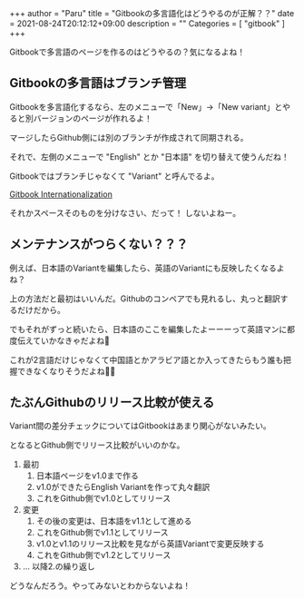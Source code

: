 +++
author = "Paru"
title = "Gitbookの多言語化はどうやるのが正解？？"
date = 2021-08-24T20:12:12+09:00
description = ""
Categories = [ "gitbook" ]
+++

Gitbookで多言語のページを作るのはどうやるの？気になるよね！

<!--more-->

## Gitbookの多言語はブランチ管理

Gitbookを多言語化するなら、左のメニューで「New」→「New variant」とやると別バージョンのページが作れるよ！

マージしたらGithub側には別のブランチが作成されて同期される。

それで、左側のメニューで "English" とか "日本語" を切り替えて使うんだね！

Gitbookではブランチじゃなくて "Variant" と呼んでるよ。

[Gitbook Internationalization](https://docs.gitbook.com/features/internationalization)

それかスペースそのものを分けなさい、だって！ しないよねー。


## メンテナンスがつらくない？？？

例えば、日本語のVariantを編集したら、英語のVariantにも反映したくなるよね？

上の方法だと最初はいいんだ。Githubのコンペアでも見れるし、丸っと翻訳するだけだから。

でもそれがずっと続いたら、日本語のここを編集したよーーーって英語マンに都度伝えていかなきゃだよね🤔

これが2言語だけじゃなくて中国語とかアラビア語とか入ってきたらもう誰も把握できなくなりそうだよね🤔🤔


## たぶんGithubのリリース比較が使える

Variant間の差分チェックについてはGitbookはあまり関心がないみたい。

となるとGithub側でリリース比較がいいのかな。

1. 最初
    1. 日本語ページをv1.0まで作る
    2. v1.0ができたらEnglish Variantを作って丸々翻訳
    3. これをGithub側でv1.0としてリリース
2. 変更
    1. その後の変更は、日本語をv1.1として進める
    2. これをGithub側でv1.1としてリリース
    3. v1.0とv1.1のリリース比較を見ながら英語Variantで変更反映する
    4. これをGithub側でv1.2としてリリース
3. ... 以降2.の繰り返し

どうなんだろう。やってみないとわからないよね！
